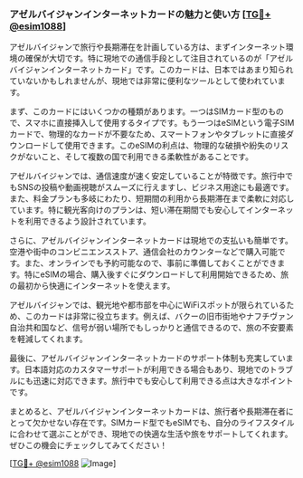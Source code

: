 ### アゼルバイジャンインターネットカードの魅力と使い方 [[TG💪+ @esim1088](https://t.me/s/esim1088)]

アゼルバイジャンで旅行や長期滞在を計画している方は、まずインターネット環境の確保が大切です。特に現地での通信手段として注目されているのが「アゼルバイジャンインターネットカード」です。このカードは、日本ではあまり知られていないかもしれませんが、現地では非常に便利なツールとして使われています。

まず、このカードにはいくつかの種類があります。一つはSIMカード型のもので、スマホに直接挿入して使用するタイプです。もう一つはeSIMという電子SIMカードで、物理的なカードが不要なため、スマートフォンやタブレットに直接ダウンロードして使用できます。このeSIMの利点は、物理的な破損や紛失のリスクがないこと、そして複数の国で利用できる柔軟性があることです。

アゼルバイジャンでは、通信速度が速く安定していることが特徴です。旅行中でもSNSの投稿や動画視聴がスムーズに行えますし、ビジネス用途にも最適です。また、料金プランも多岐にわたり、短期間の利用から長期滞在まで柔軟に対応しています。特に観光客向けのプランは、短い滞在期間でも安心してインターネットを利用できるよう設計されています。

さらに、アゼルバイジャンインターネットカードは現地での支払いも簡単です。空港や街中のコンビニエンスストア、通信会社のカウンターなどで購入可能です。また、オンラインでも予約可能なので、事前に準備しておくことができます。特にeSIMの場合、購入後すぐにダウンロードして利用開始できるため、旅の最初から快適にインターネットを使えます。

アゼルバイジャンでは、観光地や都市部を中心にWiFiスポットが限られているため、このカードは非常に役立ちます。例えば、バクーの旧市街地やナフチヴァン自治共和国など、信号が弱い場所でもしっかりと通信できるので、旅の不安要素を軽減してくれます。

最後に、アゼルバイジャンインターネットカードのサポート体制も充実しています。日本語対応のカスタマーサポートが利用できる場合もあり、現地でのトラブルにも迅速に対応できます。旅行中でも安心して利用できる点は大きなポイントです。

まとめると、アゼルバイジャンインターネットカードは、旅行者や長期滞在者にとって欠かせない存在です。SIMカード型でもeSIMでも、自分のライフスタイルに合わせて選ぶことができ、現地での快適な生活や旅をサポートしてくれます。ぜひこの機会にチェックしてみてください！

[[TG💪+ @esim1088](https://t.me/s/esim1088) ![Image](https://i.postimg.cc/Y0z9fWf4/image.png)]